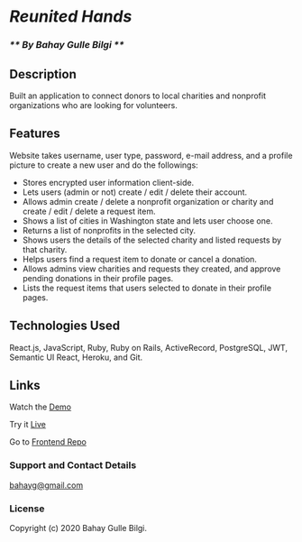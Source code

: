 # _Reunited Hands_

<!-- #### _"Reunited Hands" website is built as Final Project at Flatiron (03/05/2020)_ -->

### _** By Bahay Gulle Bilgi **_

## Description

Built an application to connect donors to local charities and nonprofit organizations who are looking for volunteers.

## Features

Website takes username, user type, password, e-mail address, and a profile picture to create a new user and do the followings:

- Stores encrypted user information client-side.
- Lets users (admin or not) create / edit / delete their account.
- Allows admin create / delete a nonprofit organization or charity and create / edit / delete a request item.
- Shows a list of cities in Washington state and lets user choose one.
- Returns a list of nonprofits in the selected city.
- Shows users the details of the selected charity and listed requests by that charity.
- Helps users find a request item to donate or cancel a donation.
- Allows admins view charities and requests they created, and approve pending donations in their profile pages.
- Lists the request items that users selected to donate in their profile pages.

<!-- ## Setup/Installation Requirements

- Fork and clone this repository.
- Navigate to the top level of the cloned directory.
- Run `bundle install`
- Run `rails db:migrate`
- Run `rails db:seed`
- Run `rails s`
- Create your account. -->

<!-- ## Known Bugs

* Work in progress; there are no known bugs at this time. -->

## Technologies Used

React.js, JavaScript, Ruby, Ruby on Rails, ActiveRecord, PostgreSQL, JWT, Semantic UI React, Heroku, and Git.

## Links

Watch the [Demo](https://youtu.be/P3CpGR8q9cw)

Try it [Live](http://reunitedhands.bahaygb.com/)

Go to [Frontend Repo](https://github.com/bahayg/donation-app-frontend)

### Support and Contact Details

bahayg@gmail.com

### License

Copyright (c) 2020 Bahay Gulle Bilgi.

<!-- This software is licenced under the MIT License. -->
